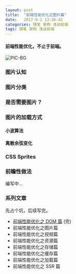 ```yaml
---
layout: post
title:  "前端性能优化之图片篇"
date:   2017-9-2 13:36:42
categories: 随笔 架构 浅谈前端
tags: 随笔 架构 浅谈前端
---
```

#### 前端性能优化，不止于前端。

![PIC-BG](https://i.imgur.com/nFknNXq.jpg)

### 图片认知

### 图片分类

### 是否需要图片？

### 图片的加载方式

#### 小波算法

#### 离散余弦变化

### CSS Sprites

### 前瞻性做法

编写中...

### 系列文章


先占个坑，后续写完。

- [前端性能优化之 DOM 篇](http://fsux.me/%E9%9A%8F%E7%AC%94/%E6%9E%B6%E6%9E%84/%E6%B5%85%E8%B0%88%E5%89%8D%E7%AB%AF/2017/04/13/Front-end-performance-optimization-dom.html)   (完)
- 前端性能优化之图片篇
- 前端性能优化之视频篇
- 前端性能优化之资源篇
- 前端性能优化之存储篇
- 前端性能优化之缓存篇
- 前端性能优化之加载篇
- 前端性能优化之 SSR 篇


